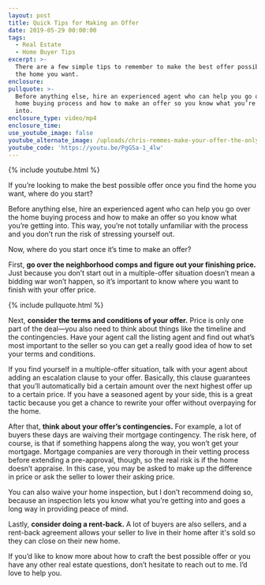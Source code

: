```yaml
---
layout: post
title: Quick Tips for Making an Offer
date: 2019-05-29 00:00:00
tags:
  - Real Estate
  - Home Buyer Tips
excerpt: >-
  There are a few simple tips to remember to make the best offer possible for
  the home you want.
enclosure:
pullquote: >-
  Before anything else, hire an experienced agent who can help you go over the
  home buying process and how to make an offer so you know what you’re getting
  into.
enclosure_type: video/mp4
enclosure_time:
use_youtube_image: false
youtube_alternate_image: /uploads/chris-remmes-make-your-offer-the-only-one-that-counts-youtube.jpg
youtube_code: 'https://youtu.be/PgGSa-1_4lw'
---
```


{% include youtube.html %}

If you’re looking to make the best possible offer once you find the home you want, where do you start?&nbsp;

Before anything else, hire an experienced agent who can help you go over the home buying process and how to make an offer so you know what you’re getting into. This way, you’re not totally unfamiliar with the process and you don’t run the risk of stressing yourself out.&nbsp;

Now, where do you start once it’s time to make an offer?

First, **go over the neighborhood comps and figure out your finishing price.** Just because you don’t start out in a multiple-offer situation doesn’t mean a bidding war won’t happen, so it’s important to know where you want to finish with your offer price.

{% include pullquote.html %}

Next, **consider the terms and conditions of your offer.** Price is only one part of the deal—you also need to think about things like the timeline and the contingencies. Have your agent call the listing agent and find out what’s most important to the seller so you can get a really good idea of how to set your terms and conditions.&nbsp;

If you find yourself in a multiple-offer situation, talk with your agent about adding an escalation clause to your offer. Basically, this clause guarantees that you’ll automatically bid a certain amount over the next highest offer up to a certain price. If you have a seasoned agent by your side, this is a great tactic because you get a chance to rewrite your offer without overpaying for the home.&nbsp;

After that, **think about your offer’s contingencies.** For example, a lot of buyers these days are waiving their mortgage contingency. The risk here, of course, is that if something happens along the way, you won’t get your mortgage. Mortgage companies are very thorough in their vetting process before extending a pre-approval, though, so the real risk is if the home doesn’t appraise. In this case, you may be asked to make up the difference in price or ask the seller to lower their asking price.&nbsp;

You can also waive your home inspection, but I don’t recommend doing so, because an inspection lets you know what you’re getting into and goes a long way in providing peace of mind.&nbsp;

Lastly, **consider doing a rent-back.** A lot of buyers are also sellers, and a rent-back agreement allows your seller to live in their home after it's sold so they can close on their new home.&nbsp;

If you’d like to know more about how to craft the best possible offer or you have any other real estate questions, don’t hesitate to reach out to me. I’d love to help you.&nbsp;<br>&nbsp;